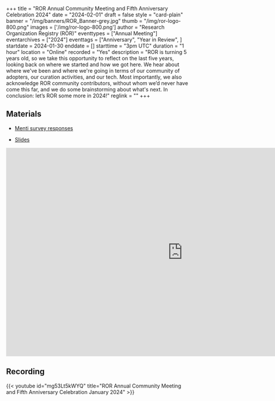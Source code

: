 +++
title = "ROR Annual Community Meeting and Fifth Anniversary Celebration 2024" 
date = "2024-02-01" 
draft = false 
style = "card-plain" 
banner = "/img/banners/ROR_Banner-grey.jpg" 
thumb = "/img/ror-logo-800.png" 
images = ['/img/ror-logo-800.png']
author = "Research Organization Registry (ROR)" 
eventtypes = ["Annual Meeting"]
eventarchives = ["2024"]
eventtags = ["Anniversary", "Year in Review", ]
startdate = 2024-01-30
enddate = []
starttime = "3pm UTC"
duration = "1 hour"
location = "Online"
recorded = "Yes"
description = "ROR is turning 5 years old, so we take this opportunity to reflect on the last five years, looking back on where we started and how we got here. We hear about where we've been and where we're going in terms of our community of adopters, our curation activities, and our tech. Most importantly, we also acknowledge ROR community contributors, without whom we’d never have come this far, and we do some brainstorming about what's next. In conclusion: let’s ROR some more in 2024!"
reglink = ""
+++


## Materials

- [Menti survey responses](https://drive.google.com/file/d/1lEdYtwToNiODc1bUbUskd4NYUj0JKnMU/view?usp=sharing) 

- [Slides](https://docs.google.com/presentation/d/e/2PACX-1vTxda3hGFOuyNCRLDhiqTdgy1IQXdfA4FBJKzFo_UkiM52yH7S8uNJM5dWlR7u75DzI5SVgdHOL777X/pub?start=false&loop=false&delayms=3000)

<iframe src="https://docs.google.com/presentation/d/e/2PACX-1vTxda3hGFOuyNCRLDhiqTdgy1IQXdfA4FBJKzFo_UkiM52yH7S8uNJM5dWlR7u75DzI5SVgdHOL777X/embed?start=false&loop=false&delayms=3000" frameborder="0" width="960" height="569" allowfullscreen="true" mozallowfullscreen="true" webkitallowfullscreen="true"></iframe>

## Recording 

{{< youtube id="mg53Lt5kWYQ" title="ROR Annual Community Meeting and Fifth Anniversary Celebration January 2024" >}}
